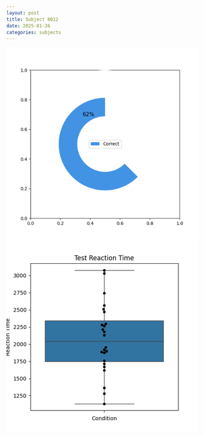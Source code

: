 ```yaml
---
layout: post
title: Subject 8012
date: 2025-01-26
categories: subjects
---
```


![](data/8012/run-10/8012_FN_acc_test.png)
![](data/8012/run-10/8012_FN_rt.png)
